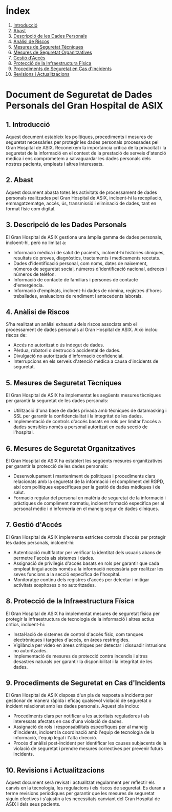 # Índex

1. [Introducció](#1-introducció)
2. [Abast](#2-abast)
3. [Descripció de les Dades Personals](#3-descripció-de-les-dades-personals)
4. [Anàlisi de Riscos](#4-anàlisi-de-riscos)
5. [Mesures de Seguretat Tècniques](#5-mesures-de-seguretat-tècniques)
6. [Mesures de Seguretat Organitzatives](#6-mesures-de-seguretat-organitzatives)
7. [Gestió d'Accés](#7-gestió-daccés)
8. [Protecció de la Infraestructura Física](#8-protecció-de-la-infraestructura-física)
9. [Procediments de Seguretat en Cas d'Incidents](#9-procediments-de-seguretat-en-cas-dincidents)
10. [Revisions i Actualitzacions](#10-revisions-i-actualitzacions)

# Document de Seguretat de Dades Personals del Gran Hospital de ASIX

## 1. Introducció

Aquest document estableix les polítiques, procediments i mesures de seguretat necessàries per protegir les dades personals processades pel Gran Hospital de ASIX. Reconeixem la importància crítica de la privacitat i la seguretat de la informació en el context de la prestació de serveis d'atenció mèdica i ens comprometem a salvaguardar les dades personals dels nostres pacients, empleats i altres interessats.

## 2. Abast

Aquest document abasta totes les activitats de processament de dades personals realitzades pel Gran Hospital de ASIX, incloent-hi la recopilació, emmagatzematge, accés, ús, transmissió i eliminació de dades, tant en format físic com digital.

## 3. Descripció de les Dades Personals

El Gran Hospital de ASIX gestiona una àmplia gamma de dades personals, incloent-hi, però no limitat a:
- Informació mèdica i de salut de pacients, incloent-hi històries clíniques, resultats de proves, diagnòstics, tractaments i medicaments recetats.
- Dades d'identificació personal, com noms, dates de naixement, números de seguretat social, números d'identificació nacional, adreces i números de telèfon.
- Informació de contacte de familiars i persones de contacte d'emergència.
- Informació d'empleats, incloent-hi dades de nòmina, registres d'hores treballades, avaluacions de rendiment i antecedents laborals.

## 4. Anàlisi de Riscos

S'ha realitzat un anàlisi exhaustiu dels riscos associats amb el processament de dades personals al Gran Hospital de ASIX. Això inclou riscos de:
- Accés no autoritzat o ús indegut de dades.
- Pèrdua, robatori o destrucció accidental de dades.
- Divulgació no autoritzada d'informació confidencial.
- Interrupcions en els serveis d'atenció mèdica a causa d'incidents de seguretat.

## 5. Mesures de Seguretat Tècniques

El Gran Hospital de ASIX ha implementat les següents mesures tècniques per garantir la seguretat de les dades personals:
- Utilització d'una base de dades privada amb tècniques de datamasking i SSL per garantir la confidencialitat i la integritat de les dades.
- Implementació de controls d'accés basats en rols per limitar l'accés a dades sensibles només a personal autoritzat en cada secció de l'hospital.

## 6. Mesures de Seguretat Organitzatives

El Gran Hospital de ASIX ha establert les següents mesures organitzatives per garantir la protecció de les dades personals:
- Desenvolupament i manteniment de polítiques i procediments clars relacionats amb la seguretat de la informació i el compliment del RGPD, així com polítiques específiques per la gestió de dades mèdiques i de salut.
- Formació regular del personal en matèria de seguretat de la informació i pràctiques de compliment normatiu, incloent formació específica per al personal mèdic i d'infermeria en el maneig segur de dades clíniques.

## 7. Gestió d'Accés

El Gran Hospital de ASIX implementa estrictes controls d'accés per protegir les dades personals, incloent-hi:
- Autenticació multifactor per verificar la identitat dels usuaris abans de permetre l'accés als sistemes i dades.
- Assignació de privilegis d'accés basats en rols per garantir que cada empleat tingui accés només a la informació necessària per realitzar les seves funcions a la secció específica de l'hospital.
- Monitoratge continu dels registres d'accés per detectar i mitigar activitats sospitoses o no autoritzades.

## 8. Protecció de la Infraestructura Física

El Gran Hospital de ASIX ha implementat mesures de seguretat física per protegir la infraestructura de tecnologia de la informació i altres actius crítics, incloent-hi:
- Instal·lació de sistemes de control d'accés físic, com tanques electròniques i targetes d'accés, en àrees restringides.
- Vigilància per vídeo en àrees crítiques per detectar i dissuadir intrusions no autoritzades.
- Implementació de mesures de protecció contra incendis i altres desastres naturals per garantir la disponibilitat i la integritat de les dades.

## 9. Procediments de Seguretat en Cas d'Incidents

El Gran Hospital de ASIX disposa d'un pla de resposta a incidents per gestionar de manera ràpida i eficaç qualsevol violació de seguretat o incident relacionat amb les dades personals. Aquest pla inclou:
- Procediments clars per notificar a les autoritats reguladores i als interessats afectats en cas d'una violació de dades.
- Assignació de rols i responsabilitats específiques per al maneig d'incidents, incloent la coordinació amb l'equip de tecnologia de la informació, l'equip legal i l'alta direcció.
- Procés d'anàlisi post-incident per identificar les causes subjacents de la violació de seguretat i prendre mesures correctives per prevenir futurs incidents.

## 10. Revisions i Actualitzacions

Aquest document serà revisat i actualitzat regularment per reflectir els canvis en la tecnologia, les regulacions i els riscos de seguretat. Es duran a terme revisions periòdiques per garantir que les mesures de seguretat siguin efectives i s'ajustin a les necessitats canviant del Gran Hospital de ASIX i dels seus pacients.